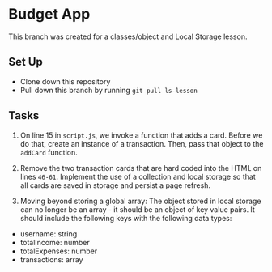 # Budget App

This branch was created for a classes/object and Local Storage lesson.

## Set Up

- Clone down this repository
- Pull down this branch by running `git pull ls-lesson`

## Tasks

1. On line 15 in `script.js`, we invoke a function that adds a card. Before we do that, create an instance of a transaction. Then, pass that object to the `addCard` function.

2. Remove the two transaction cards that are hard coded into the HTML on lines `46-61`. Implement the use of a collection and local storage so that all cards are saved in storage and persist a page refresh.

3. Moving beyond storing a global array: The object stored in local storage can no longer be an array - it should be an object of key value pairs. It should include the following keys with the following data types:
  - username: string
  - totalIncome: number
  - totalExpenses: number
  - transactions: array
